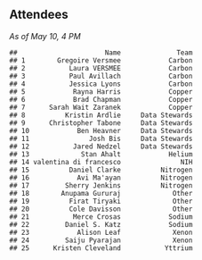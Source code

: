 ## Attendees

_As of May 10, 4 PM_

    ##                      Name              Team
    ## 1        Gregoire Versmee            Carbon
    ## 2           Laura VERSMEE            Carbon
    ## 3           Paul Avillach            Carbon
    ## 4           Jessica Lyons            Carbon
    ## 5            Rayna Harris            Copper
    ## 6            Brad Chapman            Copper
    ## 7      Sarah Wait Zaranek            Copper
    ## 8          Kristin Ardlie     Data Stewards
    ## 9      Christopher Tabone     Data Stewards
    ## 10            Ben Heavner     Data Stewards
    ## 11               Josh Bis     Data Stewards
    ## 12           Jared Nedzel     Data Stewards
    ## 13             Stan Ahalt            Helium
    ## 14 valentina di francesco               NIH
    ## 15          Daniel Clarke          Nitrogen
    ## 16            Avi Ma'ayan          Nitrogen
    ## 17         Sherry Jenkins          Nitrogen
    ## 18        Anupama Gururaj             Other
    ## 19          Firat Tiryaki             Other
    ## 20          Cole Davisson             Other
    ## 21           Merce Crosas            Sodium
    ## 22         Daniel S. Katz            Sodium
    ## 23            Alison Leaf             Xenon
    ## 24         Saiju Pyarajan             Xenon
    ## 25      Kristen Cleveland           Yttrium
